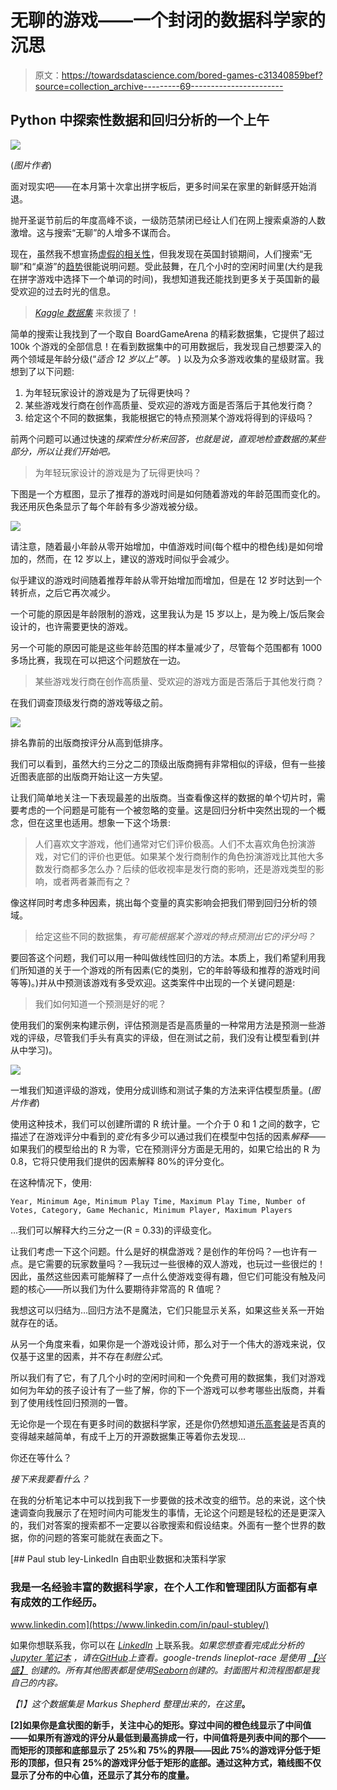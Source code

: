 # 无聊的游戏——一个封闭的数据科学家的沉思

> 原文：<https://towardsdatascience.com/bored-games-c31340859bef?source=collection_archive---------69----------------------->

## Python 中探索性数据和回归分析的一个上午

![](img/f063e84d3adcb53cc5d104a54b7dc4b2.png)

(*图片作者*)

面对现实吧——在本月第十次拿出拼字板后，更多时间呆在家里的新鲜感开始消退。

抛开圣诞节前后的年度高峰不谈，一级防范禁闭已经让人们在网上搜索桌游的人数激增。这与搜索“无聊”的人增多不谋而合。

现在，虽然我不想宣扬[虚假的相关性](https://www.tylervigen.com/spurious-correlations)，但我发现在英国封锁期间，人们搜索“无聊”和“桌游”的[趋势](https://trends.google.com/trends/explore?geo=GB&q=bored,board%20games)很能说明问题。受此鼓舞，在几个小时的空闲时间里(大约是我在拼字游戏中选择下一个单词的时间)，我想知道我还能找到更多关于英国新的最受欢迎的过去时光的信息。

> [*Kaggle 数据集*](https://www.kaggle.com/datasets) 来救援了！

简单的搜索让我找到了一个取自 BoardGameArena 的精彩数据集，它提供了超过 100k 个游戏的全部信息！在看到数据集中的可用数据后，我发现自己想要深入的两个领域是年龄分级(“*适合 12 岁以上”等。* ) 以及为众多游戏收集的星级财富。我想到了以下问题:

1.  为年轻玩家设计的游戏是为了玩得更快吗？
2.  某些游戏发行商在创作高质量、受欢迎的游戏方面是否落后于其他发行商？
3.  给定这个不同的数据集，我能根据它的特点预测某个游戏将得到的评级吗？

前两个问题可以通过快速的*探索性分析来回答，也就是说，直观地检查数据的某些部分，所以让我们开始吧。*

> 为年轻玩家设计的游戏是为了玩得更快吗？

下图是一个方框图，显示了推荐的游戏时间是如何随着游戏的年龄范围而变化的。我还用灰色条显示了每个年龄有多少游戏被分级。

![](img/a3761ae4891fa73c46cf62a53b94b9f7.png)

请注意，随着最小年龄从零开始增加，中值游戏时间(每个框中的橙色线)是如何增加的，然而，在 12 岁以上，建议的游戏时间似乎会减少。

似乎建议的游戏时间随着推荐年龄从零开始增加而增加，但是在 12 岁时达到一个转折点，之后它再次减少。

一个可能的原因是年龄限制的游戏，这里我认为是 15 岁以上，是为晚上/饭后聚会设计的，也许需要更快的游戏。

另一个可能的原因可能是这些年龄范围的样本量减少了，尽管每个范围都有 1000 多场比赛，我现在可以把这个问题放在一边。

> 某些游戏发行商在创作高质量、受欢迎的游戏方面是否落后于其他发行商？

在我们调查顶级发行商的游戏等级之前。

![](img/b8e2a0d179e192f1025bd0bebe51c910.png)

排名靠前的出版商按评分从高到低排序。

我们可以看到，虽然大约三分之二的顶级出版商拥有非常相似的评级，但有一些接近图表底部的出版商开始让这一方失望。

让我们简单地关注一下表现最差的出版商。当查看像这样的数据的单个切片时，需要考虑的一个问题是可能有一个被忽略的变量。这是回归分析中突然出现的一个概念，但在这里也适用。想象一下这个场景:

> 人们喜欢文字游戏，他们通常对它们评价极高。人们不太喜欢角色扮演游戏，对它们的评价也更低。如果某个发行商制作的角色扮演游戏比其他大多数发行商都多怎么办？后续的低收视率是发行商的影响，还是游戏类型的影响，或者两者兼而有之？

像这样同时考虑多种因素，挑出每个变量的真实影响会把我们带到回归分析的领域。

> 给定这些不同的数据集，*有可能根据某个游戏的特点预测出它的评分吗？*

要回答这个问题，我们可以用一种叫做线性回归的方法。本质上，我们希望利用我们所知道的关于一个游戏的所有因素(它的类别，它的年龄等级和推荐的游戏时间等等)。)并从中预测该游戏有多受欢迎。这类案件中出现的一个关键问题是:

> 我们如何知道一个预测是好的呢？

使用我们的案例来构建示例，评估预测是否是高质量的一种常用方法是预测一些游戏的评级，尽管我们手头有真实的评级，但在测试之前，我们没有让模型看到(并从中学习)。

![](img/c0e14916afadeca9bb3a20f3a39bd460.png)

一堆我们知道评级的游戏，使用分成训练和测试子集的方法来评估模型质量。(*图片作者*)

使用这种技术，我们可以创建所谓的 R 统计量。一个介于 0 和 1 之间的数字，它描述了在游戏评分中看到的*变化*有多少可以通过我们在模型中包括的因素*解释*——如果我们的模型给出的 R 为零，它在预测评分方面是无用的，如果它给出的 R 为 0.8，它将只使用我们提供的因素解释 80%的评分变化。

在这种情况下，使用:

`Year, Minimum Age, Minimum Play Time, Maximum Play Time, Number of Votes, Category, Game Mechanic, Minimum Player, Maximum Players`

…我们可以解释大约三分之一(R = 0.33)的评级变化。

让我们考虑一下这个问题。什么是好的棋盘游戏？是创作的年份吗？—也许有一点。是它需要的玩家数量吗？—我玩过一些很棒的双人游戏，也玩过一些很烂的！因此，虽然这些因素可能解释了一点什么使游戏变得有趣，但它们可能没有触及问题的核心——所以我们为什么要期待非常高的 R 值呢？

我想这可以归结为…回归方法不是魔法，它们只能显示关系，如果这些关系一开始就存在的话。

从另一个角度来看，如果你是一个游戏设计师，那么对于一个伟大的游戏来说，仅仅基于这里的因素，并不存在*制胜公式*。

所以我们有了它，有了几个小时的空闲时间和一个免费可用的数据集，我们对游戏如何为年幼的孩子设计有了一些了解，你的下一个游戏可以参考哪些出版商，并看到了使用线性回归预测的一瞥。

无论你是一个现在有更多时间的数据科学家，还是你仍然想知道[乐高套装](https://www.kaggle.com/rtatman/lego-database)是否真的变得越来越简单，有成千上万的开源数据集正等着你去发现…

你还在等什么？

*接下来我要看什么？*

在我的分析笔记本中可以找到我下一步要做的技术改变的细节。总的来说，这个快速调查向我展示了在短时间内可能发生的事情，无论这个问题是轻松的还是更深入的，我们对答案的搜索都不一定要以谷歌搜索和假设结束。外面有一整个世界的数据，你的问题的答案可能就在表面之下。

[](https://www.linkedin.com/in/paul-stubley/) [## Paul stub ley-LinkedIn 自由职业数据和决策科学家

### 我是一名经验丰富的数据科学家，在个人工作和管理团队方面都有卓有成效的工作经历。

www.linkedin.com](https://www.linkedin.com/in/paul-stubley/) 

如果你想联系我，你可以在 [*LinkedIn*](https://www.linkedin.com/in/paul-stubley) 上联系我。*如果您想查看完成此分析的* [*Jupyter 笔记本*](https://jupyter.org/index.html) *，请在*[*GitHub*](https://github.com/paul-stubley/Udacity/tree/master/Project_1__Board_Games)*上查看。google-trends lineplot-race 是使用* [*【兴盛】*](https://public.flourish.studio/visualisation/2603452/) *创建的。所有其他图表都是使用*[*Seaborn*](https://pypi.org/project/seaborn/)*创建的。封面图片和流程图都是我自己的内容。*

*【1】这个数据集是 Markus Shepherd 整理出来的，在这里*[](https://www.kaggle.com/mshepherd/board-games)**。**

**[2]如果你是盒状图的新手，关注中心的矩形。穿过中间的橙色线显示了中间值——如果所有游戏的评分从最低到最高排成一行，中间值将是列表中间的那个——而矩形的顶部和底部显示了 25%和 75%的界限——因此 75%的游戏评分低于矩形的顶部，但只有 25%的游戏评分低于矩形的底部。通过这种方式，箱线图不仅显示了分布的中心值，还显示了其分布的度量。**